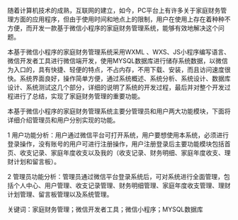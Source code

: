 随着计算机技术的成熟，互联网的建立，如今，PC平台上有许多关于家庭财务管理方面的应用程序，但由于使用时间和地点上的限制，用户在使用上存在着种种不方便，而开发一款基于微信小程序的家庭财务管理系统，能够有效地解决这个问题。

本基于微信小程序的家庭财务管理系统采用WXML 、WXS、JS小程序编写语言、微信开发者工具进行微信端开发，使用MYSQL数据库进行储存系统数据，以微信为入口的，具有快捷、轻便的特点，不占内存，不用下载、安装，而且访问速度很快。系统界面良好，操作简单方便，通过系统概述、系统分析、系统设计、数据库设计、系统测试这几个部分，详细的说明了系统的开发过程，最后并对整个开发过程进行了总结，实现了家庭财务管理的重要功能。

本基于微信小程序的家庭财务管理系统主要分管理员和用户两大功能模块，下面将详细介绍管理员和用户分别实现的功能。

1 用户功能分析：用户通过微信平台可打开系统，用户要想使用本系统，必须进行登录操作，没有账号的用户可进行注册操作，用户注册登录后主要功能模块包括首页、收支记录、家庭年度收支以及我的（收支记录、财务明细、家庭年度收支、理财计划和留言板）。

2 管理员功能分析：管理员通过微信平台登录系统后，可对系统进行全面管理，包括个人中心、用户管理、收支记录管理、财务明细管理、家庭年度收支管理、理财计划管理、留言板管理以及系统管理。

关键词：家庭财务管理；微信开发者工具；微信小程序；MYSQL数据库
